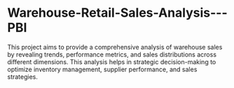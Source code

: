 # Warehouse-Retail-Sales-Analysis---PBI
This project aims to provide a comprehensive analysis of warehouse sales by revealing trends, performance metrics, and sales distributions across different dimensions. This analysis helps in strategic decision-making to optimize inventory management, supplier performance, and sales strategies.
